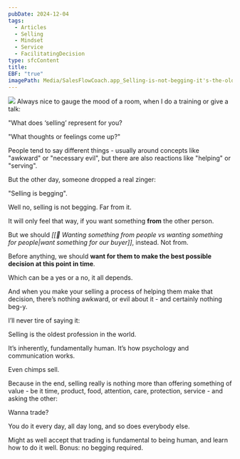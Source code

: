 ```yaml
---
pubDate: 2024-12-04
tags:
  - Articles
  - Selling
  - Mindset
  - Service
  - FacilitatingDecision
type: sfcContent
title: 
EBF: "true"
imagePath: Media/SalesFlowCoach.app_Selling-is-not-begging-it's-the-oldest-profession-in-the-world_MartinStellar.jpeg
---
```




![](SalesFlowCoach.app_Selling-is-not-begging-it's-the-oldest-profession-in-the-world_MartinStellar%201.jpeg)
Always nice to gauge the mood of a room, when I do a training or give a talk:

"What does ‘selling’ represent for you?

"What thoughts or feelings come up?"

People tend to say different things - usually around concepts like "awkward" or "necessary evil", but there are also reactions like "helping" or "serving".

But the other day, someone dropped a real zinger:

"Selling is begging".

Well no, selling is not begging. Far from it.

It will only feel that way, if you want something **from** the other person.

But we should _[[📄 Wanting something *from* people vs wanting something *for* people|want something for our buyer]]_, instead. Not from.

Before anything, we should **want for them to make the best possible decision at this point in time**.

Which can be a yes or a no, it all depends.

And when you make your selling a process of helping them make that decision, there’s nothing awkward, or evil about it - and certainly nothing beg-y.

I’ll never tire of saying it:

Selling is the oldest profession in the world.

It’s inherently, fundamentally human. It’s how psychology and communication works.

Even chimps sell.

Because in the end, selling really is nothing more than offering something of value - be it time, product, food, attention, care, protection, service - and asking the other:

Wanna trade?

You do it every day, all day long, and so does everybody else.

Might as well accept that trading is fundamental to being human, and learn how to do it well. Bonus: no begging required.

